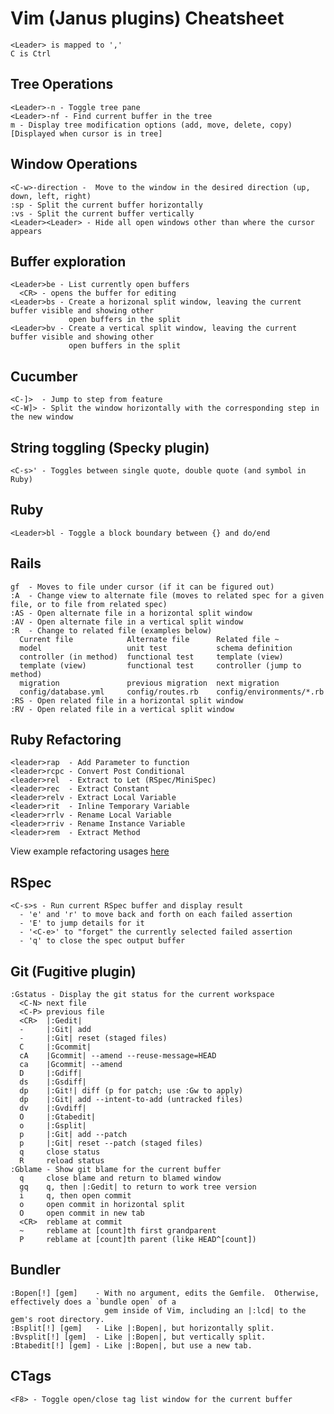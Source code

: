 # Vim (Janus plugins) Cheatsheet
    <Leader> is mapped to ','
    C is Ctrl

## Tree Operations
    <Leader>-n - Toggle tree pane
    <Leader>-nf - Find current buffer in the tree
    m - Display tree modification options (add, move, delete, copy) [Displayed when cursor is in tree]

## Window Operations
    <C-w>-direction -  Move to the window in the desired direction (up, down, left, right)
    :sp - Split the current buffer horizontally
    :vs - Split the current buffer vertically
    <Leader><Leader> - Hide all open windows other than where the cursor appears

## Buffer exploration
    <Leader>be - List currently open buffers
      <CR> - opens the buffer for editing
    <Leader>bs - Create a horizonal split window, leaving the current buffer visible and showing other
                 open buffers in the split
    <Leader>bv - Create a vertical split window, leaving the current buffer visible and showing other
                 open buffers in the split

## Cucumber
    <C-]>  - Jump to step from feature
    <C-W]> - Split the window horizontally with the corresponding step in the new window

## String toggling (Specky plugin)
    <C-s>' - Toggles between single quote, double quote (and symbol in Ruby)

## Ruby
    <Leader>bl - Toggle a block boundary between {} and do/end

## Rails
    gf  - Moves to file under cursor (if it can be figured out)
    :A  - Change view to alternate file (moves to related spec for a given file, or to file from related spec)
    :AS - Open alternate file in a horizontal split window
    :AV - Open alternate file in a vertical split window
    :R  - Change to related file (examples below)
      Current file            Alternate file      Related file ~
      model                   unit test           schema definition
      controller (in method)  functional test     template (view)
      template (view)         functional test     controller (jump to method)
      migration               previous migration  next migration
      config/database.yml     config/routes.rb    config/environments/*.rb
    :RS - Open related file in a horizontal split window
    :RV - Open related file in a vertical split window

## Ruby Refactoring
    <leader>rap  - Add Parameter to function
    <leader>rcpc - Convert Post Conditional
    <leader>rel  - Extract to Let (RSpec/MiniSpec)
    <leader>rec  - Extract Constant
    <leader>relv - Extract Local Variable
    <leader>rit  - Inline Temporary Variable
    <leader>rrlv - Rename Local Variable
    <leader>rriv - Rename Instance Variable
    <leader>rem  - Extract Method
View example refactoring usages [here](http://justinram.wordpress.com/2010/12/30/vim-ruby-refactoring-series/)

## RSpec
    <C-s>s - Run current RSpec buffer and display result
      - 'e' and 'r' to move back and forth on each failed assertion
      - 'E' to jump details for it
      - '<C-e>' to "forget" the currently selected failed assertion
      - 'q' to close the spec output buffer

## Git (Fugitive plugin)
    :Gstatus - Display the git status for the current workspace
      <C-N> next file
      <C-P> previous file
      <CR>  |:Gedit|
      -     |:Git| add
      -     |:Git| reset (staged files)
      C     |:Gcommit|
      cA    |Gcommit| --amend --reuse-message=HEAD
      ca    |Gcommit| --amend
      D     |:Gdiff|
      ds    |:Gsdiff|
      dp    |:Git!| diff (p for patch; use :Gw to apply)
      dp    |:Git| add --intent-to-add (untracked files)
      dv    |:Gvdiff|
      O     |:Gtabedit|
      o     |:Gsplit|
      p     |:Git| add --patch
      p     |:Git| reset --patch (staged files)
      q     close status
      R     reload status
    :Gblame - Show git blame for the current buffer
      q     close blame and return to blamed window
      gq    q, then |:Gedit| to return to work tree version
      i     q, then open commit
      o     open commit in horizontal split
      O     open commit in new tab
      <CR>  reblame at commit
      ~     reblame at [count]th first grandparent
      P     reblame at [count]th parent (like HEAD^[count])

## Bundler
    :Bopen[!] [gem]    - With no argument, edits the Gemfile.  Otherwise, effectively does a `bundle open` of a
                         gem inside of Vim, including an |:lcd| to the gem's root directory.
    :Bsplit[!] [gem]   - Like |:Bopen|, but horizontally split.
    :Bvsplit[!] [gem]  - Like |:Bopen|, but vertically split.
    :Btabedit[!] [gem] - Like |:Bopen|, but use a new tab.

## CTags
    <F8> - Toggle open/close tag list window for the current buffer
